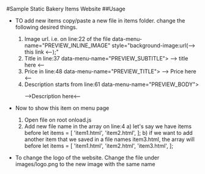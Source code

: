 #Sample Static Bakery Items Website
##Usage
- TO add new items copy/paste a new file in items folder. change the following desired things.
    1.  Image url. i.e. on line:22 of the file
            data-menu-name="PREVIEW_INLINE_IMAGE" style="background-image:url(--> this link <--);"
    2. Title in line:37
            data-menu-name="PREVIEW_SUBTITLE"> --> title here <-- </h3>
    3. Price in line:48
            data-menu-name="PREVIEW_TITLE"> --> Price here <-- </h2>
    4. Description starts from line:61
            data-menu-name="PREVIEW_BODY">
                <p>
                    -->Description here<--
                </p>
            </div>

- Now to show this item on menu page
    1. Open file on root onload.js
    2. Add new file name in the array on line:4
        a) let's say we have items before 
                let items = [
                    'item1.html', 'item2.html', 
                ];
        b) if we want to add another item that we saved in a file names item3.html, the array will before
                let items = [
                    'item1.html', 'item2.html', 'item3.html',
                ];
- To change the logo of the website. Change the file under images/logo.png  to the new image with the same name
